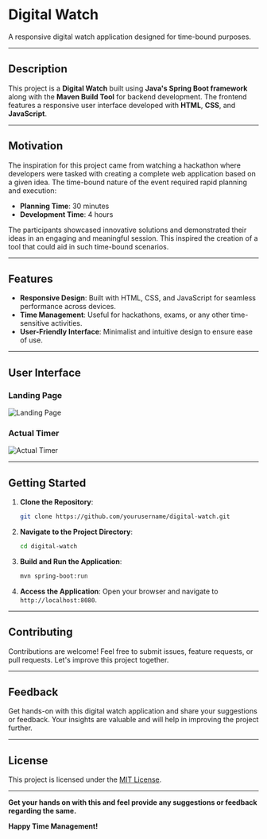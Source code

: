 # Digital Watch

A responsive digital watch application designed for time-bound purposes.

---

## **Description**

This project is a **Digital Watch** built using **Java's Spring Boot framework** along with the **Maven Build Tool** for backend development. The frontend features a responsive user interface developed with **HTML**, **CSS**, and **JavaScript**.

---

## **Motivation**

The inspiration for this project came from watching a hackathon where developers were tasked with creating a complete web application based on a given idea. The time-bound nature of the event required rapid planning and execution:

- **Planning Time**: 30 minutes  
- **Development Time**: 4 hours  

The participants showcased innovative solutions and demonstrated their ideas in an engaging and meaningful session. This inspired the creation of a tool that could aid in such time-bound scenarios.

---

## **Features**

- **Responsive Design**: Built with HTML, CSS, and JavaScript for seamless performance across devices.
- **Time Management**: Useful for hackathons, exams, or any other time-sensitive activities.
- **User-Friendly Interface**: Minimalist and intuitive design to ensure ease of use.

---

## **User Interface**

### **Landing Page**
![Landing Page](https://github.com/user-attachments/assets/dc5ddfe2-904c-4470-9dc9-1245af3b9c46)

### **Actual Timer**
![Actual Timer](https://github.com/user-attachments/assets/033b6f65-cdac-47c7-87fc-d05e5f9e685f)

---

## **Getting Started**

1. **Clone the Repository**:
   ```bash
   git clone https://github.com/yourusername/digital-watch.git
   ```

2. **Navigate to the Project Directory**:
   ```bash
   cd digital-watch
   ```

3. **Build and Run the Application**:
   ```bash
   mvn spring-boot:run
   ```

4. **Access the Application**:
   Open your browser and navigate to `http://localhost:8080`.

---

## **Contributing**

Contributions are welcome! Feel free to submit issues, feature requests, or pull requests. Let's improve this project together.

---

## **Feedback**

Get hands-on with this digital watch application and share your suggestions or feedback. Your insights are valuable and will help in improving the project further.

---

## **License**

This project is licensed under the [MIT License](LICENSE).

---

**Get your hands on with this and feel provide any suggestions or feedback regarding the same.**

**Happy Time Management!**

